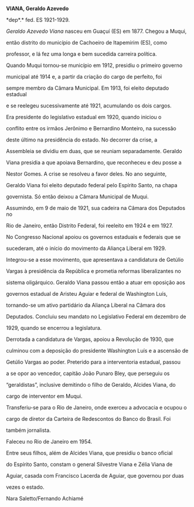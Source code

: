 **VIANA, Geraldo Azevedo**



\*dep*.* fed. ES 1921-1929.



*Geraldo Azevedo Viana* nasceu em Guaçuí (ES) em 1877. Chegou a Muqui,

então distrito do município de Cachoeiro de Itapemirim (ES), como

professor, e lá fez uma longa e bem sucedida carreira política.



Quando Muqui tornou-se município em 1912, presidiu o primeiro governo

municipal até 1914 e, a partir da criação do cargo de perfeito, foi

sempre membro da Câmara Municipal. Em 1913, foi eleito deputado estadual

e se reelegeu sucessivamente até 1921, acumulando os dois cargos.



Era presidente do legislativo estadual em 1920, quando iniciou o

conflito entre os irmãos Jerônimo e Bernardino Monteiro, na sucessão

deste último na presidência do estado. No decorrer da crise, a

Assembleia se dividiu em duas, que se reuniam separadamente. Geraldo

Viana presidia a que apoiava Bernardino, que reconheceu e deu posse a

Nestor Gomes. A crise se resolveu a favor deles. No ano seguinte,

Geraldo Viana foi eleito deputado federal pelo Espírito Santo, na chapa

governista. Só então deixou a Câmara Municipal de Muqui.



Assumindo, em 9 de maio de 1921, sua cadeira na Câmara dos Deputados no

Rio de Janeiro, então Distrito Federal, foi reeleito em 1924 e em 1927.

No Congresso Nacional apoiou os governos estaduais e federais que se

sucederam, até o início do movimento da Aliança Liberal em 1929.

Integrou-se a esse movimento, que apresentava a candidatura de Getúlio

Vargas à presidência da República e prometia reformas liberalizantes no

sistema oligárquico. Geraldo Viana passou então a atuar em oposição aos

governos estadual de Aristeu Aguiar e federal de Washington Luís,

tornando-se um ativo partidário da Aliança Liberal na Câmara dos

Deputados. Concluiu seu mandato no Legislativo Federal em dezembro de

1929, quando se encerrou a legislatura.



Derrotada a candidatura de Vargas, apoiou a Revolução de 1930, que

culminou com a deposição do presidente Washington Luís e a ascensão de

Getúlio Vargas ao poder. Preterido para a interventoria estadual, passou

a se opor ao vencedor, capitão João Punaro Bley, que perseguiu os

“geraldistas”, inclusive demitindo o filho de Geraldo, Alcides Viana, do

cargo de interventor em Muqui.



Transferiu-se para o Rio de Janeiro, onde exerceu a advocacia e ocupou o

cargo de diretor da Carteira de Redescontos do Banco do Brasil. Foi

também jornalista.



Faleceu no Rio de Janeiro em 1954.



Entre seus filhos, além de Alcides Viana, que presidiu o banco oficial

do Espírito Santo, constam o general Silvestre Viana e Zélia Viana de

Aguiar, casada com Francisco Lacerda de Aguiar, que governou por duas

vezes o estado.



Nara Saletto/Fernando Achiamé



